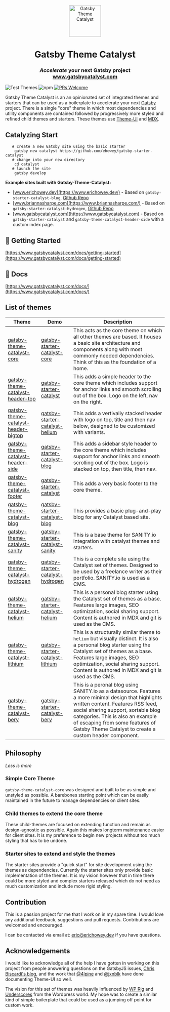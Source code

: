 <p align="center">
    <img alt="Gatsby Theme Catalyst" src="https://www.gatsbycatalyst.com/images/catalyst-site-icon-100.png" width="100" />
</p>
<h1 align="center">
  Gatsby Theme Catalyst
</h1>

<h3 align="center"><i>Accelerate</i> your next Gatsby project<br /><a href="https://www.gatsbycatalyst.com">www.gatsbycatalyst.com</a></h3>

![Test Themes](https://github.com/ehowey/gatsby-theme-catalyst/workflows/Test%20Themes/badge.svg) ![npm](https://img.shields.io/npm/dm/gatsby-theme-catalyst-core) [![PRs Welcome](https://img.shields.io/badge/PRs-welcome-brightgreen.svg?style=flat)](http://makeapullrequest.com)

Gatsby Theme Catalyst is an an opinionated set of integrated themes and starters that can be used as a boilerplate to accelerate your next [Gatsby](https://www.gatsbyjs.org) project. There is a single "core" theme in which most dependencies and utility components are contained followed by progressively more styled and refined child themes and starters. These themes use [Theme-UI](https://theme-ui.com/) and [MDX](https://mdxjs.com/getting-started/gatsby/).

## Catalyzing Start

```shell
   # create a new Gatsby site using the basic starter
    gatsby new catalyst https://github.com/ehowey/gatsby-starter-catalyst
   # change into your new directory
    cd catalyst
   # launch the site
    gatsby develop
```

**Example sites built with Gatsby-Theme-Catalyst:**

- [www.erichowey.dev](https://www.erichowey.dev/) - Based on `gatsby-starter-catalyst-blog`, [Github Repo](https://github.com/ehowey/erichoweydev)
- [www.briannasharpe.com](https://www.briannasharpe.com/) - Based on `gatsby-starter-catalyst-hydrogen`, [Github Repo](https://github.com/ehowey/briannasharpe)
- [www.gatsbycatalyst.com](https://www.gatsbycatalyst.com) - Based on `gatsby-starter-catalyst` and `gatsby-theme-catalyst-header-side` with a custom index page.

## :rocket: Getting Started

[https://www.gatsbycatalyst.com/docs/getting-started](https://www.gatsbycatalyst.com/docs/getting-started)

## :book: Docs

[https://www.gatsbycatalyst.com/docs/](https://www.gatsbycatalyst.com/docs/)

## List of themes

| Theme                                                                                                           | Demo                                                                                      | Description                                                                                                                                                                                                                                                                                                       |
| --------------------------------------------------------------------------------------------------------------- | ----------------------------------------------------------------------------------------- | ----------------------------------------------------------------------------------------------------------------------------------------------------------------------------------------------------------------------------------------------------------------------------------------------------------------- |
| [gatsby-theme-catalyst-core](https://www.gatsbycatalyst.com/docs/gatsby-theme-catalyst-core/)                   | [gatsby-starter-catalyst-core](https://gatsby-starter-catalyst-core.netlify.app/)         | This acts as the core theme on which all other themes are based. It houses a basic site architecture and components along with most commonly needed dependencies. Think of this as the foundation of a home.                                                                                                      |
| [gatsby-theme-catalyst-header-top](https://www.gatsbycatalyst.com/docs/gatsby-theme-catalyst-header-top/)       | [gatsby-starter-catalyst](https://gatsby-starter-catalyst.netlify.app/)                   | This adds a simple header to the core theme which includes support for anchor links and smooth scrolling out of the box. Logo on the left, nav on the right.                                                                                                                                                      |
| [gatsby-theme-catalyst-header-bigtop](https://www.gatsbycatalyst.com/docs/gatsby-theme-catalyst-header-bigtop/) | [gatsby-starter-catalyst-helium](https://gatsby-starter-catalyst-helium.netlify.app/)     | This adds a vertivally stacked header with logo on top, title and then nav below, designed to be customized with variants.                                                                                                                                                                                        |
| [gatsby-theme-catalyst-header-side](https://www.gatsbycatalyst.com/docs/gatsby-theme-catalyst-header-side/)     | [gatsby-starter-catalyst-blog](https://gatsby-starter-catalyst-blog.netlify.app/)         | This adds a sidebar style header to the core theme which includes support for anchor links and smooth scrolling out of the box. Logo is stacked on top, then title, then nav.                                                                                                                                     |
| [gatsby-theme-catalyst-footer](https://www.gatsbycatalyst.com/docs/gatsby-theme-catalyst-footer/)               | [gatsby-starter-catalyst](https://gatsby-starter-catalyst.netlify.app/)                   | This adds a very basic footer to the core theme.                                                                                                                                                                                                                                                                  |
| [gatsby-theme-catalyst-blog](https://www.gatsbycatalyst.com/docs/gatsby-theme-catalyst-blog/)                   | [gatsby-starter-catalyst-blog](https://gatsby-starter-catalyst-blog.netlify.app/)         | This provides a basic plug-and-play blog for any Catalyst based site.                                                                                                                                                                                                                                             |
| [gatsby-theme-catalyst-sanity](https://www.gatsbycatalyst.com/docs/gatsby-theme-catalyst-sanity/)               | [gatsby-starter-catalyst-sanity](https://gatsby-starter-catalyst-sanity.netlify.app/)     | This is a base theme for SANITY.io integration with catalyst themes and starters.                                                                                                                                                                                                                                 |
| [gatsby-theme-catalyst-hydrogen](https://www.gatsbycatalyst.com/docs/gatsby-theme-catalyst-hydrogen/)           | [gatsby-starter-catalyst-hydrogen](https://gatsby-starter-catalyst-hydrogen.netlify.app/) | This is a complete site using the Catalyst set of themes. Designed to be used by a freelance writer as their portfolio. SANITY.io is used as a CMS.                                                                                                                                                               |
| [gatsby-theme-catalyst-helium](https://www.gatsbycatalyst.com/docs/gatsby-theme-catalyst-helium/)               | [gatsby-starter-catalyst-helium](https://gatsby-starter-catalyst-helium.netlify.app/)     | This is a personal blog starter using the Catalyst set of themes as a base. Features large images, SEO optimization, social sharing support. Content is authored in MDX and git is used as the CMS.                                                                                                               |
| [gatsby-theme-catalyst-lithium](https://www.gatsbycatalyst.com/docs/gatsby-theme-catalyst-lithium/)             | [gatsby-starter-catalyst-lithium](https://gatsby-starter-catalyst-lithium.netlify.app/)   | This is a structurally similar theme to `helium` but visually distinct. It is also a personal blog starter using the Catalyst set of themes as a base. Features large images, SEO optimization, social sharing support. Content is authored in MDX and git is used as the CMS.                                    |
| [gatsby-theme-catalyst-bery](https://www.gatsbycatalyst.com/docs/gatsby-theme-catalyst-bery/)                   | [gatsby-starter-catalyst-bery](https://gatsby-starter-catalyst-bery.netlify.app/)         | This is a peronal blog using SANITY.io as a datasource. Features a more minimal design that highlights written content. Features RSS feed, social sharing support, sortable blog categories. This is also an example of escaping from some features of Gatsby Theme Catalyst to create a custom header component. |

## Philosophy

_Less is more_

### Simple Core Theme

`gatsby-theme-catalyst-core` was designed and built to be as simple and unstyled as possible. A barebones starting point which can be easily maintained in the future to manage dependencies on client sites.

### Child themes to extend the core theme

These child-themes are focused on extending function and remain as design-agnostic as possible. Again this makes longterm maintenance easier for client sites. It is my preference to begin new projects without too much styling that has to be undone.

### Starter sites to extend and style the themes

The starter sites provide a "quick start" for site development using the themes as dependencies. Currently the starter sites only provide basic implementation of the themes. It is my vision however that in time there could be more styled and complex starters released which do not need as much customization and include more rigid styling.

## Contribution

This is a passion project for me that I work on in my spare time. I would love any additional feedback, suggestions and pull requests. Contributions are welcomed and encouraged.

I can be contacted via email at: <eric@erichowey.dev> if you have questions.

## Acknowledgements

I would like to acknowledge all of the help I have gotten in working on this project from people answering questions on the GatsbyJS issues, [Chris Biscardi's blog](https://www.christopherbiscardi.com/), and the work that [@4lpine](https://twitter.com/4lpine) and [@jxnblk](https://twitter.com/jxnblk) have done documenting Theme-UI so well.

The vision for this set of themes was heavily influenced by [WP Rig](https://wprig.io/) and [Underscores](https://underscores.me/) from the Wordpress world. My hope was to create a similar kind of simple boilerplate that could be used as a jumping off point for custom work.
